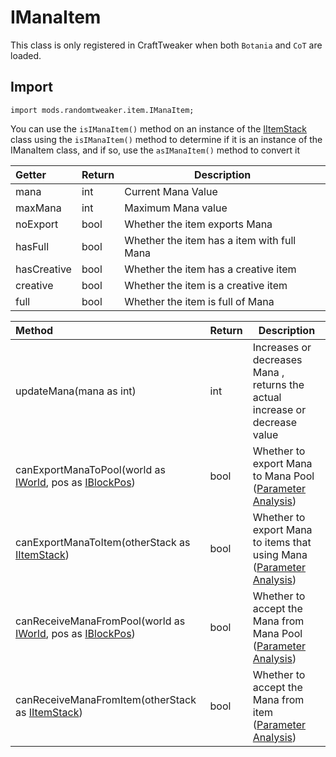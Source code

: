 # IManaItem

This class is only registered in CraftTweaker when both `Botania` and `CoT` are loaded.

## Import

```zenscript
import mods.randomtweaker.item.IManaItem;
```

You can use the `isIManaItem()` method on an instance of the [IItemStack](https://docs.blamejared.com/1.12/en/Vanilla/Items/IItemStack/)
class using the `isIManaItem()` method to determine if it is an instance of the IManaItem class, and if so, use the `asIManaItem()` method to convert it

| Getter | Return | Description |
| :----- | ---- | ----- |
| mana | int | Current Mana Value|
| maxMana | int | Maximum Mana value |
| noExport | bool | Whether the item exports Mana |
| hasFull | bool | Whether the item has a item with full Mana |
| hasCreative | bool | Whether the item has a creative item |
| creative | bool | Whether the item is a creative item |
| full | bool | Whether the item is full of Mana |

| Method | Return | Description |
| :----- | ---- | ----- |
| updateMana(mana as int) | int | Increases or decreases Mana , returns the actual increase or decrease value |
| canExportManaToPool(world as [IWorld](https://docs.blamejared.com/1.12/en/Vanilla/World/IWorld/), pos as [IBlockPos](https://docs.blamejared.com/1.12/en/Vanilla/World/IBlockPos/)) | bool | Whether to export Mana to Mana Pool ([Parameter Analysis](https://github.com/ikexing-cn/RandomTweaker/blob/master/wiki/zh_cn/modSupport/ContentTweaker/ManaItem/function.md#canexportmanatopool)) |
| canExportManaToItem(otherStack as [IItemStack](https://docs.blamejared.)) | bool | Whether to export Mana to items that using Mana ([Parameter Analysis](https://github.com/ikexing-cn/RandomTweaker/blob/1.12/wiki/zh_cn/modSupport/ContentTweaker/ManaItem/function.md#canexportmanatoitem)) |
| canReceiveManaFromPool(world as [IWorld](https://docs.blamejared.com/1.12/en/Vanilla/World/IWorld/), pos as [IBlockPos](https://docs.blamejared.com/1.12/en/Vanilla/World/IBlockPos/)) | bool | Whether to accept the Mana from Mana Pool ([Parameter Analysis](https://github.com/ikexing-cn/RandomTweaker/blob/master/wiki/zh_cn/modSupport/ContentTweaker/ManaItem/function.md#canreceivemanafrompool)) |
| canReceiveManaFromItem(otherStack as [IItemStack](https://docs.blamejared.)) | bool | Whether to accept the Mana from item ([Parameter Analysis](https://github.com/ikexing-cn/RandomTweaker/blob/1.12/wiki/zh_cn/modSupport/ContentTweaker/ManaItem/function.md#canreceivemanafromitem)) |
